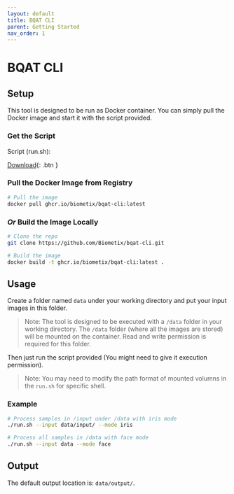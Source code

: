 ```yaml
---
layout: default
title: BQAT CLI
parent: Getting Started
nav_order: 1
---
```


# BQAT CLI

## Setup

This tool is designed to be run as Docker container. You can simply pull the Docker image and start it with the script provided.

### Get the Script

Script (run.sh):

[Download](https://github.com/Biometix/bqat-cli/blob/main/run.sh){: .btn }

### Pull the Docker Image from Registry

``` sh
# Pull the image
docker pull ghcr.io/biometix/bqat-cli:latest
```

### _Or_ Build the Image Locally

``` sh
# Clone the repo
git clone https://github.com/Biometix/bqat-cli.git

# Build the image
docker build -t ghcr.io/biometix/bqat-cli:latest .
```

## Usage

Create a folder named `data` under your working directory and put your input images in this folder.

> Note: The tool is designed to be executed with a `/data` folder in your working directory. The `/data` folder (where all the images are stored) will be mounted on the container. Read and write permission is required for this folder.

Then just run the script provided (You might need to give it execution permission).

> Note: You may need to modify the path format of mounted volumns in the `run.sh` for specific shell.

### Example

``` sh
# Process samples in /input under /data with iris mode
./run.sh --input data/input/ --mode iris

# Process all samples in /data with face mode
./run.sh --input data --mode face
```

## Output

The default output location is: `data/output/`.
